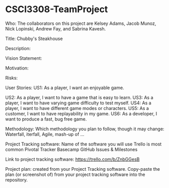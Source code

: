 # CSCI3308-TeamProject

Who: The collaborators on this project are Kelsey Adams, Jacob Munoz, Nick Lopinski, Andrew Fay, and Sabrina Kavesh.

Title: Chubby's Steakhouse

Description:

Vision Statement:

Motivation:

Risks:

User Stories: 
  US1: As a player, I want an enjoyable game.
  
  US2: As a player, I want to have a game that is easy to learn.
  US3: As a player, I want to have varying game difficulty to test myself.
  US4: As a player, I want to have different game modes or characters.
  US5: As a customer, I want to have replayability in my game.
  US6: As a developer, I want to produce a fast, bug free game.


Methodology: Which methodology you plan to follow, though it may change: Waterfall, iterfall, Agile, mash-up of … 

Project Tracking software: Name of the software you will use Trello is most common Pivotal Tracker Basecamp GitHub Issues & Milestones

Link to project tracking software: https://trello.com/b/ZnbGGesB

Project plan: created from your Project Tracking software. Copy-paste the plan (or screenshot of) from your project tracking software into the repository.
